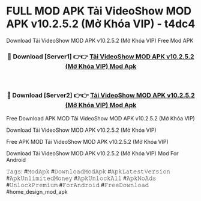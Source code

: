 # FULL MOD APK Tải VideoShow MOD APK v10.2.5.2 (Mở Khóa VIP) - t4dc4
Download Tải VideoShow MOD APK v10.2.5.2 (Mở Khóa VIP) Free Mod APK

<div align="center">
<h3>🔴 Download [Server1] 👉👉 <a href="https://apk-comot.site?title=Tải_VideoShow_MOD_APK_v10.2.5.2_(Mở_Khóa_VIP)">Tải VideoShow MOD APK v10.2.5.2 (Mở Khóa VIP) Mod Apk</a></h3><br>

<h3>🔴 Download [Server2] 👉👉 <a href="https://apk-comot.site?title=Tải_VideoShow_MOD_APK_v10.2.5.2_(Mở_Khóa_VIP)">Tải VideoShow MOD APK v10.2.5.2 (Mở Khóa VIP) Mod Apk</a></h3>
</div>


Free Download APK MOD Tải VideoShow MOD APK v10.2.5.2 (Mở Khóa VIP)

Download Tải VideoShow MOD APK v10.2.5.2 (Mở Khóa VIP) 

Free APK MOD Tải VideoShow MOD APK v10.2.5.2 (Mở Khóa VIP) 

Download Tải VideoShow MOD APK v10.2.5.2 (Mở Khóa VIP) Mod For Android

𝚃𝚊𝚐𝚜: #𝙼𝚘𝚍𝙰𝚙𝚔 #𝙳𝚘𝚠𝚗𝚕𝚘𝚊𝚍𝙼𝚘𝚍𝙰𝚙𝚔 #𝙰𝚙𝚔𝙻𝚊𝚝𝚎𝚜𝚝𝚅𝚎𝚛𝚜𝚒𝚘𝚗 #𝙰𝚙𝚔𝚄𝚗𝚕𝚒𝚖𝚒𝚝𝚎𝚍𝙼𝚘𝚗𝚎𝚢 #𝙰𝚙𝚔𝚄𝚗𝚕𝚘𝚌𝚔𝙰𝚕𝚕 #𝙰𝚙𝚔𝙽𝚘𝙰𝚍𝚜 #𝚄𝚗𝚕𝚘𝚌𝚔𝙿𝚛𝚎𝚖𝚒𝚞𝚖 #𝙵𝚘𝚛𝙰𝚗𝚍𝚛𝚘𝚒𝚍 #𝙵𝚛𝚎𝚎𝙳𝚘𝚠𝚗𝚕𝚘𝚊𝚍 #home_design_mod_apk
